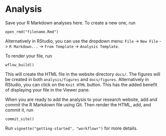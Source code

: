 # Analysis

Save your R Markdown analyses here. To create a new one, run

```
open_rmd("filename.Rmd")
```

Alternatively in RStudio, you can use the dropdown menu: `File` -> `New File` ->
`R Markdown...` -> `From Template` -> `Analysis Template`.

To render your file, run

```
wflow_build()
```

This will create the HTML file in the website directory `docs/`. The figures
will be created in both `analysis/figures` and `docs/figures`. Alternatively in 
RStudio, you can click on the `Knit HTML` button. This has the added benefit of 
displaying your file in the Viewer pane.

When you are ready to add the analysis to your research website, add and commit
the R Markdown file using Git. Then render the HTML, add, and commit it, run

```
commit_site()
```

Run `vignette("getting-started", "workflowr")` for more details.

